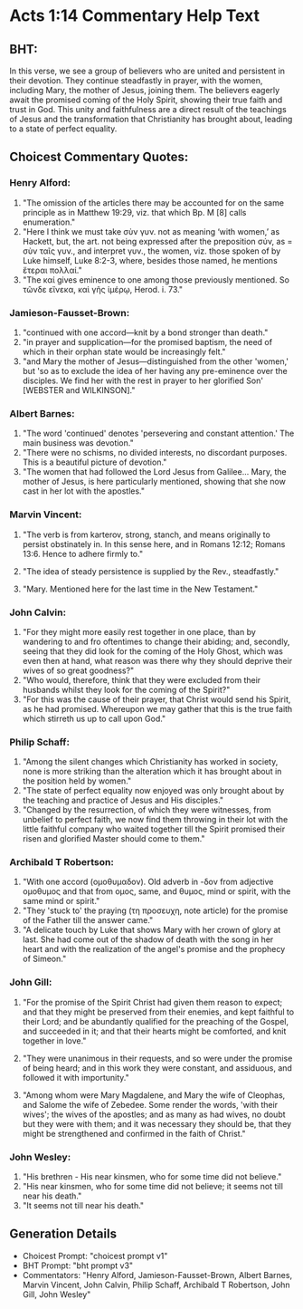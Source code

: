 # Acts 1:14 Commentary Help Text

## BHT:
In this verse, we see a group of believers who are united and persistent in their devotion. They continue steadfastly in prayer, with the women, including Mary, the mother of Jesus, joining them. The believers eagerly await the promised coming of the Holy Spirit, showing their true faith and trust in God. This unity and faithfulness are a direct result of the teachings of Jesus and the transformation that Christianity has brought about, leading to a state of perfect equality.

## Choicest Commentary Quotes:
### Henry Alford:
1. "The omission of the articles there may be accounted for on the same principle as in Matthew 19:29, viz. that which Bp. M [8] calls enumeration." 
2. "Here I think we must take σὺν γυν. not as meaning ‘with women,’ as Hackett, but, the art. not being expressed after the preposition σύν, as = σὺν ταῖς γυν., and interpret γυν., the women, viz. those spoken of by Luke himself, Luke 8:2-3, where, besides those named, he mentions ἕτεραι πολλαί."
3. "The καί gives eminence to one among those previously mentioned. So τῶνδε εἵνεκα, καὶ γῆς ἱμέρῳ, Herod. i. 73."

### Jamieson-Fausset-Brown:
1. "continued with one accord—knit by a bond stronger than death."
2. "in prayer and supplication—for the promised baptism, the need of which in their orphan state would be increasingly felt."
3. "and Mary the mother of Jesus—distinguished from the other 'women,' but 'so as to exclude the idea of her having any pre-eminence over the disciples. We find her with the rest in prayer to her glorified Son' [WEBSTER and WILKINSON]."

### Albert Barnes:
1. "The word 'continued' denotes 'persevering and constant attention.' The main business was devotion."
2. "There were no schisms, no divided interests, no discordant purposes. This is a beautiful picture of devotion."
3. "The women that had followed the Lord Jesus from Galilee... Mary, the mother of Jesus, is here particularly mentioned, showing that she now cast in her lot with the apostles."

### Marvin Vincent:
1. "The verb is from karterov, strong, stanch, and means originally to persist obstinately in. In this sense here, and in Romans 12:12; Romans 13:6. Hence to adhere firmly to." 

2. "The idea of steady persistence is supplied by the Rev., steadfastly." 

3. "Mary. Mentioned here for the last time in the New Testament."

### John Calvin:
1. "For they might more easily rest together in one place, than by wandering to and fro oftentimes to change their abiding; and, secondly, seeing that they did look for the coming of the Holy Ghost, which was even then at hand, what reason was there why they should deprive their wives of so great goodness?"
2. "Who would, therefore, think that they were excluded from their husbands whilst they look for the coming of the Spirit?"
3. "For this was the cause of their prayer, that Christ would send his Spirit, as he had promised. Whereupon we may gather that this is the true faith which stirreth us up to call upon God."

### Philip Schaff:
1. "Among the silent changes which Christianity has worked in society, none is more striking than the alteration which it has brought about in the position held by women."
2. "The state of perfect equality now enjoyed was only brought about by the teaching and practice of Jesus and His disciples."
3. "Changed by the resurrection, of which they were witnesses, from unbelief to perfect faith, we now find them throwing in their lot with the little faithful company who waited together till the Spirit promised their risen and glorified Master should come to them."

### Archibald T Robertson:
1. "With one accord (ομοθυμαδον). Old adverb in -δον from adjective ομοθυμος and that from ομος, same, and θυμος, mind or spirit, with the same mind or spirit." 
2. "They 'stuck to' the praying (τη προσευχη, note article) for the promise of the Father till the answer came." 
3. "A delicate touch by Luke that shows Mary with her crown of glory at last. She had come out of the shadow of death with the song in her heart and with the realization of the angel's promise and the prophecy of Simeon."

### John Gill:
1. "For the promise of the Spirit Christ had given them reason to expect; and that they might be preserved from their enemies, and kept faithful to their Lord; and be abundantly qualified for the preaching of the Gospel, and succeeded in it; and that their hearts might be comforted, and knit together in love."

2. "They were unanimous in their requests, and so were under the promise of being heard; and in this work they were constant, and assiduous, and followed it with importunity."

3. "Among whom were Mary Magdalene, and Mary the wife of Cleophas, and Salome the wife of Zebedee. Some render the words, 'with their wives'; the wives of the apostles; and as many as had wives, no doubt but they were with them; and it was necessary they should be, that they might be strengthened and confirmed in the faith of Christ."

### John Wesley:
1. "His brethren - His near kinsmen, who for some time did not believe."
2. "His near kinsmen, who for some time did not believe; it seems not till near his death."
3. "It seems not till near his death."


## Generation Details
- Choicest Prompt: "choicest prompt v1"
- BHT Prompt: "bht prompt v3"
- Commentators: "Henry Alford, Jamieson-Fausset-Brown, Albert Barnes, Marvin Vincent, John Calvin, Philip Schaff, Archibald T Robertson, John Gill, John Wesley"
